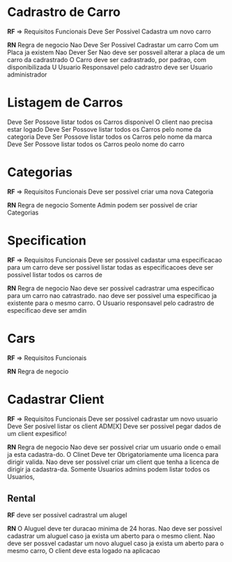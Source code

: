 # Cadrastro de Carro

**RF** => Requisitos Funcionais
Deve Ser Possivel Cadastra um novo carro

**RN** Regra de negocio
Nao Deve Ser Possivel Cadrastar um carro Com um Placa ja existem
Nao Dever Ser Nao deve ser possveil alterar a placa de um carro da cadrastrado
O Carro deve ser cadrastrado, por padrao, com disponibilizada
U Usuario Responsavel pelo cadrastro deve ser Usuario administrador

# Listagem de Carros

Deve Ser Possove listar todos os Carros disponivel
O client nao precisa estar logado
Deve Ser Possove listar todos os Carros pelo nome da categoria
Deve Ser Possove listar todos os Carros pelo nome da marca
Deve Ser Possove listar todos os Carros peolo nome do carro

# Categorias

**RF** => Requisitos Funcionais
Deve ser possivel criar uma nova Categoria

**RN** Regra de negocio
Somente Admin podem ser possivel de criar Categorias

# Specification

**RF** => Requisitos Funcionais
Deve ser possivel cadastar uma especificacao para um carro
deve ser possivel listar todas as especificacoes
deve ser possivel listar todos os carros de

**RN** Regra de negocio
Nao deve ser possivel cadrastrar uma especificao para um carro nao catrastrado.
nao deve ser possivel uma especificao ja existente para o mesmo carro.
O Usuario responsavel pelo cadrastro de especificao deve ser amdin

# Cars

**RF** => Requisitos Funcionais

**RN** Regra de negocio

# Cadastrar Client

**RF** => Requisitos Funcionais
Deve ser possivel cadrastar um novo usuario
Deve Ser posivel listar os client ADM[X]
Deve ser possivel pegar dados de um client expesifico!

**RN** Regra de negocio
Nao deve ser possivel criar um usuario onde o email ja esta cadastra-do.
O Clinet Deve ter Obrigatoriamente uma licenca para dirigir valida.
Nao deve ser possivel criar um client que tenha a licenca de dirigir ja cadastra-da.
Somente Usuarios admins podem listar todos os Usuarios,

## Rental

**RF**
deve ser possivel cadrastral um alugel

**RN**
O Aluguel deve ter duracao minima de 24 horas.
Nao deve ser possivel cadastrar um aluguel caso ja exista um aberto para o mesmo client.
Nao deve ser possvel cadastar um novo aluguel caso ja exista um aberto para o mesmo carro,
O client deve esta logado na aplicacao

